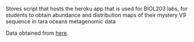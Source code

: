 Stores script that hosts the heroku app that is used for BIOL203 labs, for students to obtain abundance and distribution maps of their mystery V9 sequence in tara oceans metagenomic data

Data obtained from [here](http://taraoceans.sb-roscoff.fr/EukDiv/).
